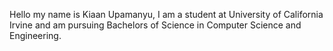 Hello my name is Kiaan Upamanyu, I am a student at University of California Irvine and am pursuing Bachelors of Science in Computer Science and Engineering. 

<!---
Kiaan1204/Kiaan1204 is a ✨ special ✨ repository because its `README.md` (this file) appears on your GitHub profile.
You can click the Preview link to take a look at your changes.
--->
